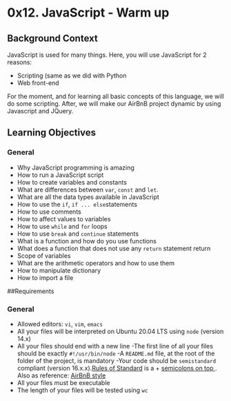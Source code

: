 # 0x12. JavaScript - Warm up

## Background Context

JavaScript is used for many things. Here, you will use JavaScript for 2 reasons:

- Scripting (same as we did with Python
- Web front-end

For the moment, and for learning all basic concepts of this language, we will do some scripting. After, we will make our AirBnB project dynamic by using Javascript and JQuery.

## Learning Objectives
### General
- Why JavaScript programming is amazing
- How to run a JavaScript script
- How to create variables and constants
- What are differences between `var`, `const` and `let`.
- What are all the data types available in JavaScript
- How to use the `if`, `if ... else`statements
- How to use comments
- How to affect values to variables
- How to use `while` and `for` loops
- How to use `break` and `continue` statements
- What is a function and how do you use functions
- What does a function that does not use any `return` statement return
- Scope of variables
- What are the arithmetic operators and how to use them
- How to manipulate dictionary
- How to import a file

##Requirements
### General
- Allowed editors: `vi`, `vim`, `emacs`
-  All your files will be interpreted on Ubuntu 20.04 LTS using `node` (version 14.x)
- All your files should end with a new line
-The first line of all your files should be exactly `#!/usr/bin/node`
-A `README.md` file, at the root of the folder of the project, is mandatory
-Your code should be `semistandard` compliant (version 16.x.x).[Rules of Standard](https://standardjs.com/rules.html) is a  + [semicolons on top ](https://github.com/standard/semistandard). Also as reference: [AirBnB style](https://github.com/airbnb/javascript)
- All your files must be executable
- The length of your files will be tested using `wc`


